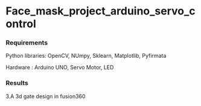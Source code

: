# Face_mask_project_arduino_servo_control
 
 
### Requirements
  Python libraries: OpenCV, NUmpy, Sklearn, Matplotlib, Pyfirmata
  
  Hardware : Arduino UNO, Servo Motor, LED
  
 
### Results 

3.A 3d gate design in fusion360



